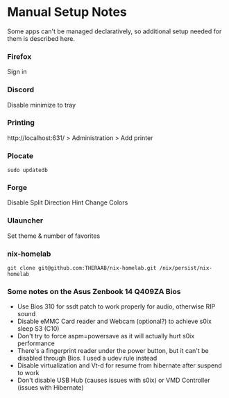# Manual Setup Notes

Some apps can't be managed declaratively, so additional setup needed for them is described here.

### Firefox

Sign in

### Discord

Disable minimize to tray

### Printing

http://localhost:631/ > Administration > Add printer

### Plocate

```console
sudo updatedb
```

### Forge

Disable Split Direction Hint
Change Colors

### Ulauncher

Set theme & number of favorites

### nix-homelab

```console
git clone git@github.com:THERAAB/nix-homelab.git /nix/persist/nix-homelab
```
### Some notes on the Asus Zenbook 14 Q409ZA Bios
- Use Bios 310 for ssdt patch to work properly for audio, otherwise RIP sound
- Disable eMMC Card reader and Webcam (optional?) to achieve s0ix sleep S3 (C10)
- Don't try to force aspm=powersave as it will actually hurt s0ix performance
- There's a fingerprint reader under the power button, but it can't be disabled through Bios. I used a udev rule instead
- Disable virtualization and Vt-d for resume from hibernate after suspend to work
- Don't disable USB Hub (causes issues with s0ix) or VMD Controller (issues with Hibernate)